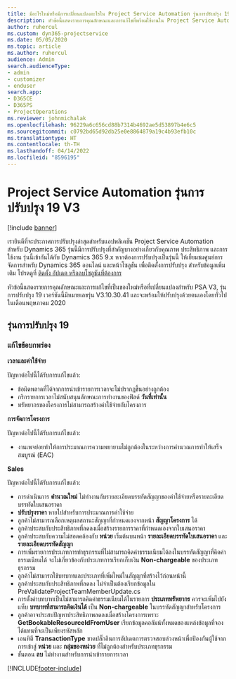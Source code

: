 ```yaml
---
title: มีอะไรใหม่หรือมีการเปลี่ยนแปลงอะไรใน Project Service Automation รุ่นการปรับปรุง 19 V3
description: หัวข้อนี้แสดงรายการคุณลักษณะและการแก้ไขที่พร้อมใช้งานใน Project Service Automation รุ่นการปรับปรุง 19 V3
author: ruhercul
ms.custom: dyn365-projectservice
ms.date: 05/05/2020
ms.topic: article
ms.author: ruhercul
audience: Admin
search.audienceType:
- admin
- customizer
- enduser
search.app:
- D365CE
- D365PS
- ProjectOperations
ms.reviewer: johnmichalak
ms.openlocfilehash: 96229a6c656cd88b7314b4692ae5d53897b4e6c5
ms.sourcegitcommit: c0792bd65d92db25e0e8864879a19c4b93efb10c
ms.translationtype: HT
ms.contentlocale: th-TH
ms.lasthandoff: 04/14/2022
ms.locfileid: "8596195"
---
```

# <a name="project-service-automation-update-release-19-v3"></a>Project Service Automation รุ่นการปรับปรุง 19 V3

[!include [banner](../includes/psa-now-project-operations.md)]

เรายินดีที่จะประกาศการปรับปรุงล่าสุดสำหรับแอปพลิเคชัน Project Service Automation สำหรับ Dynamics 365 รุ่นนี้มีการปรับปรุงที่สำคัญบางอย่างเกี่ยวกับคุณภาพ ประสิทธิภาพ และการใช้งาน รุ่นนี้เข้ากันได้กับ Dynamics 365 9.x หากต้องการปรับปรุงเป็นรุ่นนี้ ให้เยี่ยมชมศูนย์การจัดการสำหรับ Dynamics 365 ออนไลน์ และหน้าโซลูชัน เพื่อติดตั้งการปรับปรุง สำหรับข้อมูลเพิ่มเติม โปรดดูที่ [ติดตั้ง อัปเดต หรือลบโซลูชันที่ต้องการ](/power-platform/admin/install-remove-preferred-solution)

หัวข้อนี้แสดงรายการคุณลักษณะและการแก้ไขที่เป็นของใหม่หรือที่เปลี่ยนแปลงสำหรับ PSA V3, รุ่นการปรับปรุง 19 เวอร์ชันนี้มีหมายเลขรุ่น V3.10.30.41 และจะพร้อมให้ปรับปรุงด้วยตนเองโดยทั่วไปในเดือนพฤษภาคม 2020

## <a name="update-release-19"></a>รุ่นการปรับปรุง 19

### <a name="bug-fixes"></a>แก้ไขข้อบกพร่อง

**เวลาและค่าใช้จ่าย**

ปัญหาต่อไปนี้ได้รับการแก้ไขแล้ว: 

- ข้อผิดพลาดที่ได้จากการนำเข้ารายการเวลาจะไม่ปรากฏขึ้นอย่างถูกต้อง
- กริกรายการเวลาไม่สนับสนุนลักษณะการทำงานของฟิลด์ **วันที่เท่านั้น**
- ทรัพยากรของโครงการไม่สามารถสร้างค่าใช้จ่ายกับโครงการ

**การจัดการโครงการ**

ปัญหาต่อไปนี้ได้รับการแก้ไขแล้ว: 

-  งานเพจย่อยทำให้การประมาณการความพยายามไม่ถูกต้องในระหว่างการคำนวณการทำให้เสร็จสมบูรณ์ (EAC)

**Sales**

ปัญหาต่อไปนี้ได้รับการแก้ไขแล้ว: 

- การดำเนินการ **คำนวณใหม่** ไม่ทำงานกับรายละเอียดบรรทัดสัญญาของค่าใช้จ่ายหรือรายละเอียดบรรทัดใบเสนอราคา
- **ปรับปรุงราคา** หายไปสำหรับการประมาณการค่าใช้จ่าย
-  ลูกค้าไม่สามารถเลือกเหตุผลสถานะสัญญาที่กำหนดเองจากหน้า **สัญญาโครงการ** ได้
- ลูกค้าประสบกับประสิทธิภาพที่ลดลงเมื่อสร้างรายการราคาที่กำหนดเองจากใบเสนอราคา
- ลูกค้าประสบกับความไม่สอดคล้องกับ **หน่วย** เริ่มต้นบนหน้า **รายละเอียดบรรทัดใบเสนอราคา** และ **รายละเอียดบรรทัดสัญญา**
- การเพิ่มรายการประเภทการทำธุรกรรมที่ไม่สามารถคิดค่าธรรมเนียมได้ลงในบรรทัดสัญญาที่คิดค่าธรรมเนียมได้ จะไม่เกี่ยวข้องกับประเภทการเรียกเก็บเงิน **Non-chargeable** ของประเภทธุรกรรม
- ลูกค้าไม่สามารถใช้บทบาทและประเภทที่เพิ่มใหม่ในสัญญาที่สร้างไว้ก่อนหน้านี้
- ลูกค้าประสบกับประสิทธิภาพที่ลดลง ไม่จำเป็นต้องเรียกข้อมูลใน PreValidateProjectTeamMemberUpdate.cs
- การตั้งค่าบทบาทเป็นไม่สามารถคิดค่าธรรมเนียมได้ในรายการ **ประเภททรัพยากร** ควรจะเพิ่มไปยังแท็บ **บทบาทที่สามารถคิดเงินได้** เป็น **Non-chargeable** ในบรรทัดสัญญาสำหรับโครงการ
- ลูกค้าอาจประสบปัญหาประสิทธิภาพลดลงเมื่อสร้างโครงการเพราะ **GetBookableResourceIdFromUser** เรียกข้อมูลคอลัมน์ทั้งหมดของแหล่งข้อมูลที่จองได้แทนที่จะเป็นเพียงรหัสหลัก
- เอนทิตี **TransactionType** ขาดปลั๊กอินการอัปเดตการตรวจสอบล่วงหน้าเพื่อป้องกันผู้ใช้จากการเข้าสู่ **หน่วย** และ **กลุ่มของหน่วย** ที่ไม่ถูกต้องสำหรับประเภทธุรกรรม
- ขั้นตอน **ลบ** ไม่ทำงานสำหรับการนำเข้ารายการเวลา


[!INCLUDE[footer-include](../includes/footer-banner.md)]

